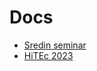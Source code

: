 # Docs

- [Sredin seminar](https://www.fmf.uni-lj.si/sl/obvestila/agregator/152/seminar-sreda/)
- [HiTEc 2023]()
